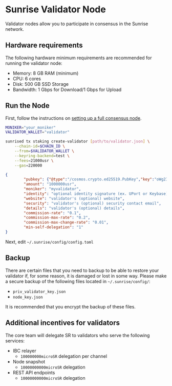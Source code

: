 # Sunrise Validator Node

Validator nodes allow you to participate in consensus in the Sunrise network.

## Hardware requirements

The following hardware minimum requirements are recommended for running the validator node:

- Memory: 8 GB RAM (minimum)
- CPU: 6 cores
- Disk: 500 GB SSD Storage
- Bandwidth: 1 Gbps for Download/1 Gbps for Upload

## Run the Node

First, follow the instructions on [setting up a full consensus node](./full-consensus-node.md).

```bash
MONIKER="your_moniker"
VALIDATOR_WALLET="validator"

sunrised tx staking create-validator [path/to/validator.json] \
    --chain-id=$CHAIN_ID \
    --from=$VALIDATOR_WALLET \
    --keyring-backend=test \
    --fees=21000usr \
    --gas=220000
```

```json
{
        "pubkey": {"@type":"/cosmos.crypto.ed25519.PubKey","key":"oWg2ISpLF405Jcm2vXV+2v4fnjodh6aafuIdeoW+rUw="},
        "amount": "1000000usr",
        "moniker": "myvalidator",
        "identity": "optional identity signature (ex. UPort or Keybase)",
        "website": "validator's (optional) website",
        "security": "validator's (optional) security contact email",
        "details": "validator's (optional) details",
        "commission-rate": "0.1",
        "commission-max-rate": "0.2",
        "commission-max-change-rate": "0.01",
        "min-self-delegation": "1"
}
```

Next, edit `~/.sunrise/config/config.toml`

## Backup

There are certain files that you need to backup to be able to restore your validator if, for some reason, it is damaged or lost in some way. Please make a secure backup of the following files located in `~/.sunrise/config/`:

- `priv_validator_key.json`
- `node_key.json`

It is recommended that you encrypt the backup of these files.

## Additional incentives for validators

The core team will delegate SR to validators who serve the following services:

- IBC relayer
  - `100000000microSR` delegation per channel
- Node snapshot
  - `10000000000microSR` delegation
- REST API endpoints
  - `10000000000microSR` delegation
